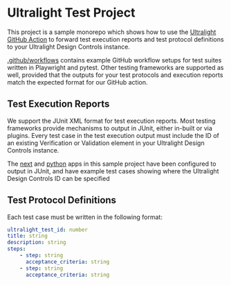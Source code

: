 # Ultralight Test Project

This project is a sample monorepo which shows how to use the [Ultralight GitHub Action](https://github.com/ultralightlabs/ultralight-github-action) to forward test execution reports and test protocol definitions to your Ultralight Design Controls instance.

[.github/workflows](.github/workflows) contains example GitHub workflow setups for test suites written in Playwright and pytest.  Other testing frameworks are supported as well, provided that the outputs for your test protocols and execution reports match the expected format for our GitHub action.

## Test Execution Reports
We support the JUnit XML format for test execution reports. Most testing frameworks provide mechanisms to output in JUnit, either in-built or via plugins. Every test case in the test execution output must include the ID of an existing Verification or Validation element in your Ultralight Design Controls instance.

The [next](/next) and [python](/python) apps in this sample project have been configured to output in JUnit, and have example test cases showing where the Ultralight Design Controls ID can be specified

## Test Protocol Definitions
Each test case must be written in the following format:
```yaml
ultralight_test_id: number
title: string
description: string
steps:
    - step: string
      acceptance_criteria: string
    - step: string
      acceptance_criteria: string
```